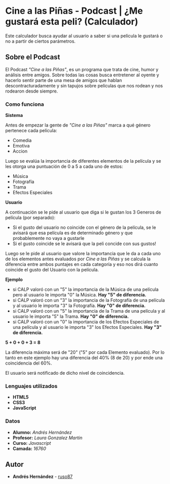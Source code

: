 # Cine a las Piñas - Podcast | ¿Me gustará esta peli? (Calculador)

Este calculador busca ayudar al usuario a saber si una película le gustará o no a partir de ciertos parámetros.

## Sobre el Podcast

El Podcast _"Cine a las Piñas"_, es un programa que trata de cine, humor y análisis entre amigos. Sobre todas las cosas busca entretener al oyente y hacerlo sentir parte de una mesa de amigos que hablan descontracturadamente y sin tapujos sobre películas que nos rodean y nos rodearon desde siempre.


### Como funciona

**Sistema**

Antes de empezar la gente de _"Cine a las Piñas"_ marca a qué género pertenece cada película:
* Comedia
* Emotiva
* Accion

Luego se evalúa la importancia de diferentes elementos de la película y se les otorga una puntuación de 0 a 5 a cada uno de estos:
* Música
* Fotografía
* Trama
* Efectos Especiales

**Usuario**

A continuación se le pide al usuario que diga si le gustan los 3 Generos de película (por separado):
* Si el gusto del usuario no coincide con el género de la película, se le avisará que esa película es de determinado género y que probablemente no vaya a gustarle
* Si el gusto coincide se le avisará que la peli concide con sus gustos!

Luego se le pide al usuario que valore la importancia que le da a cada uno de los elementos antes evaluados por _Cine a las Piñas_ y se calcula la diferencia entre ambos puntajes en cada categoría y eso nos dirá cuanto coincide el gusto del Usuario con la película.

**Ejemplo**

* si CALP valoró con un "5" la importancia de la Música de una película pero al usuario le importa "0" la Música. **Hay "5" de diferencia.**
* si CALP valoró con un "3" la importancia de la Fotografía de una película y al usuario le importa "3" la Fotografía. **Hay "0" de diferencia.**
* si CALP valoró con un "5" la importancia de la Trama de una película y al usuario le importa "5" la Trama. **Hay "0" de diferencia.**
* si CALP valoró con un "0" la importancia de los Efectos Especiales de una película y al usuario le importa "3" los Efectos Especiales. **Hay "3" de diferencia.**

**5 + 0 + 0 + 3 = 8**

La diferencia máxima será de "20" ("5" por cada Elemento evaluado).
Por lo tanto en este ejemplo hay una diferencia del 40% (8 de 20) y por ende una coincidencia del 60%.

El usuario será notificado de dicho nivel de coincidencia.


### Lenguajes utilizados

* **HTML5**
* **CSS3**
* **JavaScript**

### Datos

* **Alumno:** _Andrés Hernández_
* **Profesor:** _Laura Gonzalez Martin_
* **Curso:** _Javascript_
* **Camada:** _16760_

## Autor

* **Andrés Hernández** - [ruso87](https://github.com/ruso87)
